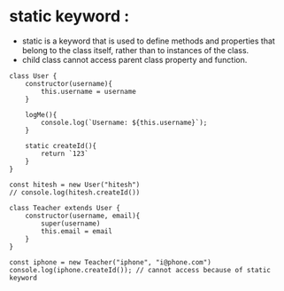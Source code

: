 # static keyword :
-  static is a keyword that is used to define methods and properties that belong to the class itself, rather than to instances of the class.
- child class cannot access parent class property and function.

```
class User {
    constructor(username){
        this.username = username
    }

    logMe(){
        console.log(`Username: ${this.username}`);
    }

    static createId(){
        return `123`
    }
}

const hitesh = new User("hitesh")
// console.log(hitesh.createId())

class Teacher extends User {
    constructor(username, email){
        super(username)
        this.email = email
    }
}

const iphone = new Teacher("iphone", "i@phone.com")
console.log(iphone.createId()); // cannot access because of static keyword
```
